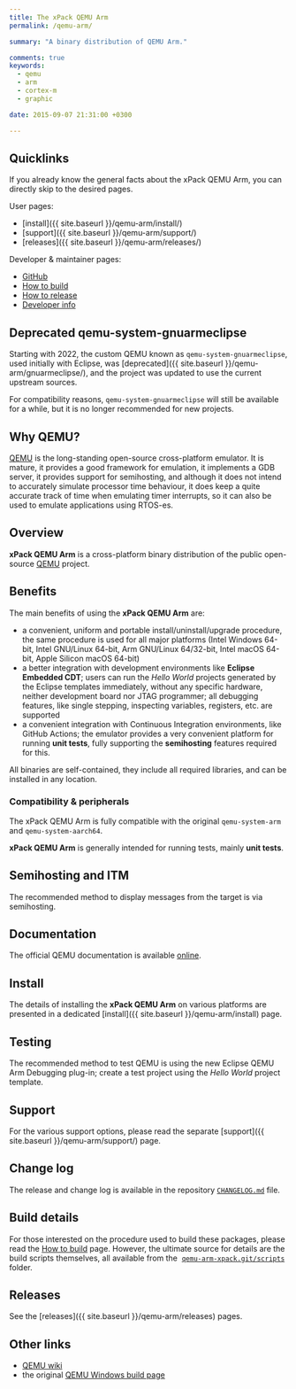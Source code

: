 ```yaml
---
title: The xPack QEMU Arm
permalink: /qemu-arm/

summary: "A binary distribution of QEMU Arm."

comments: true
keywords:
  - qemu
  - arm
  - cortex-m
  - graphic

date: 2015-09-07 21:31:00 +0300

---
```


## Quicklinks

If you already know the general facts about the xPack QEMU Arm, you can
directly skip to the desired pages.

User pages:

- [install]({{ site.baseurl }}/qemu-arm/install/)
- [support]({{ site.baseurl }}/qemu-arm/support/)
- [releases]({{ site.baseurl }}/qemu-arm/releases/)

Developer & maintainer pages:

- [GitHub](https://github.com/xpack-dev-tools/qemu-arm-xpack/)
- [How to build](https://github.com/xpack-dev-tools/qemu-arm-xpack/blob/xpack/README-BUILD.md)
- [How to release](https://github.com/xpack-dev-tools/qemu-arm-xpack/blob/xpack/README-RELEASE.md)
- [Developer info](https://github.com/xpack-dev-tools/qemu-arm-xpack/blob/xpack/README-DEVELOP.md)

## Deprecated qemu-system-gnuarmeclipse

Starting with 2022, the custom QEMU known as `qemu-system-gnuarmeclipse`,
used initially with Eclipse, was
[deprecated]({{ site.baseurl }}/qemu-arm/gnuarmeclipse/),
and the project was updated to use the current upstream sources.

For compatibility reasons, `qemu-system-gnuarmeclipse` will still be
available for a while, but it is no longer recommended for new projects.

## Why QEMU?

[QEMU](https://www.qemu.org) is the long-standing open-source
cross-platform emulator. It is mature, it provides a good framework
for emulation, it implements a GDB server, it provides support for
semihosting, and although it does not intend to accurately simulate
processor time behaviour, it does keep a quite accurate track of
time when emulating timer interrupts, so it can also be used to
emulate applications using RTOS-es.

## Overview

**xPack QEMU Arm** is a cross-platform binary distribution of
the public open-source
[QEMU](https://www.qemu.org) project.

## Benefits

The main benefits of using the **xPack QEMU Arm** are:

- a convenient, uniform and portable install/uninstall/upgrade procedure,
  the same procedure is used for all major
  platforms (Intel Windows 64-bit, Intel GNU/Linux 64-bit, Arm GNU/Linux
  64/32-bit, Intel macOS 64-bit, Apple Silicon macOS 64-bit)
- a better integration with development environments
  like **Eclipse Embedded CDT**;
  users can run the _Hello World_ projects generated by the
  Eclipse templates immediately, without any specific hardware,
  neither development board nor JTAG programmer; all debugging
  features, like single stepping, inspecting variables, registers,
  etc. are supported
- a convenient integration with Continuous Integration environments,
  like GitHub Actions; the emulator provides a very convenient platform for running
  **unit tests**, fully supporting the **semihosting** features
  required for this.

All binaries are self-contained, they include all required libraries,
and can be installed in any location.

### Compatibility & peripherals

The xPack QEMU Arm is fully compatible with the original
`qemu-system-arm` and `qemu-system-aarch64`.

**xPack QEMU Arm** is generally intended for running tests, mainly
**unit tests**.

## Semihosting and ITM

The recommended method to display messages from the target is via
semihosting.

## Documentation

The official QEMU documentation is available
[online](http://wiki.qemu.org/Manual).

## Install

The details of installing the **xPack QEMU Arm** on various platforms are
presented in a dedicated
[install]({{ site.baseurl }}/qemu-arm/install) page.

## Testing

The recommended method to test QEMU is using the new Eclipse QEMU Arm Debugging
plug-in; create a test project using the _Hello World_ project template.

## Support

For the various support options, please read the separate
[support]({{ site.baseurl }}/qemu-arm/support/) page.

## Change log

The release and change log is available in the repository
[`CHANGELOG.md`](https://github.com/xpack-dev-tools/qemu-arm-xpack/blob/xpack/CHANGELOG.md) file.

## Build details

For those interested on the procedure used to build these packages,
please read the
[How to build](https://github.com/xpack-dev-tools/qemu-arm-xpack/blob/xpack/README-BUILD.md)
page.
However, the ultimate source for details are the build scripts
themselves, all available from the 
[`qemu-arm-xpack.git/scripts`](https://github.com/xpack-dev-tools/qemu-arm-xpack/tree/xpack/scripts/)
folder.

## Releases

See the [releases]({{ site.baseurl }}/qemu-arm/releases) pages.

## Other links

- [QEMU wiki](http://wiki.qemu.org/)
- the original [QEMU Windows build page](http://wiki.qemu.org/Hosts/W32)
